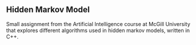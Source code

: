 ## Hidden Markov Model

Small assignment from the Artificial Intelligence course at McGill University that explores different algorithms used in hidden markov models, written in C++.
